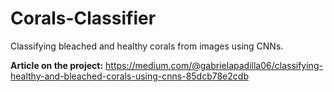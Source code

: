 # Corals-Classifier

Classifying bleached and healthy corals from images using CNNs.

**Article on the project:** https://medium.com/@gabrielapadilla06/classifying-healthy-and-bleached-corals-using-cnns-85dcb78e2cdb
